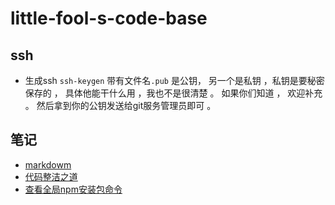 # little-fool-s-code-base


## ssh 
  
 * 生成ssh `ssh-keygen` 带有文件名`.pub` 是公钥， 另一个是私钥 ，私钥是要秘密保存的 ， 具体他能干什么用 ，我也不是很清楚 。 如果你们知道 ， 欢迎补充 。 然后拿到你的公钥发送给git服务管理员即可 。

## 笔记
- [markdowm](./markdown.md)
- [代码整洁之道](./javascript/neatCode.md)
- [查看全局npm安装包命令](./javascript/npm_global.md)

